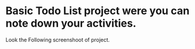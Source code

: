 # Basic  Todo List project were you can note down your activities.
Look the Following screenshoot of project.
